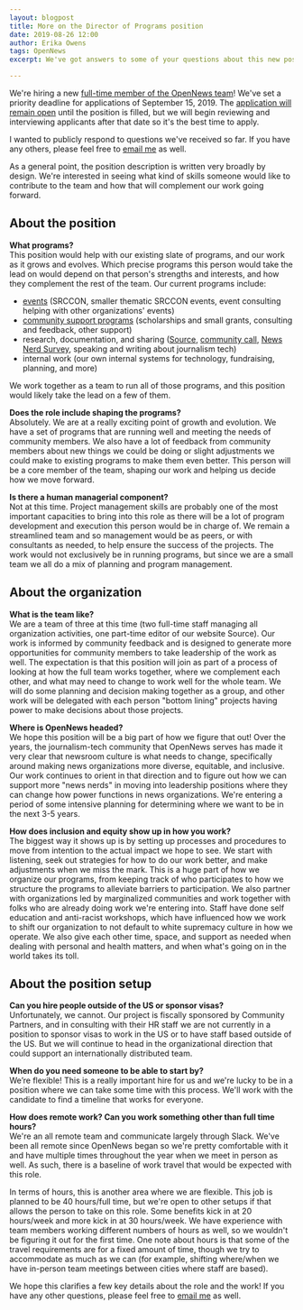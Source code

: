 ```yaml
---
layout: blogpost
title: More on the Director of Programs position
date: 2019-08-26 12:00
author: Erika Owens
tags: OpenNews
excerpt: We've got answers to some of your questions about this new position with OpenNews.

---
```

We're hiring a new [full-time member of the OpenNews team](/blog/hiring-director-programs/)! We've set a priority deadline for applications of September 15, 2019. The [application will remain open](https://opennews.forms.fm/director-of-programs-job) until the position is filled, but we will begin reviewing and interviewing applicants after that date so it's the best time to apply.

I wanted to publicly respond to questions we've received so far. If you have any others, please feel free to [email me](mailto:erika@opennews.org) as well.

As a general point, the position description is written very broadly by design. We're interested in seeing what kind of skills someone would like to contribute to the team and how that will complement our work going forward. 

## About the position

**What programs?**<br>
This position would help with our existing slate of programs, and our work as it grows and evolves. Which precise programs this person would take the lead on would depend on that person's strengths and interests, and how they complement the rest of the team. Our current programs include:

* [events](https://srccon.org) (SRCCON, smaller thematic SRCCON events, event consulting helping with other organizations' events)
* [community support programs](/blog/srccon-power-forward/) (scholarships and small grants, consulting and feedback, other support)
* research, documentation, and sharing ([Source](https://source.opennews.org), [community call](/what/community/calls), [News Nerd Survey](/what/community/survey), speaking and writing about journalism tech)
* internal work (our own internal systems for technology, fundraising, planning, and more)

We work together as a team to run all of those programs, and this position would likely take the lead on a few of them.

**Does the role include shaping the programs?**<br>
Absolutely. We are at a really exciting point of growth and evolution. We have a set of programs that are running well and meeting the needs of community members. We also have a lot of feedback from community members about new things we could be doing or slight adjustments we could make to existing programs to make them even better. This person will be a core member of the team, shaping our work and helping us decide how we move forward.

**Is there a human managerial component?**<br>
Not at this time. Project management skills are probably one of the most important capacities to bring into this role as there will be a lot of program development and execution this person would be in charge of. We remain a streamlined team and so management would be as peers, or with consultants as needed, to help ensure the success of the projects. The work would not exclusively be in running programs, but since we are a small team we all do a mix of planning and program management.

## About the organization

**What is the team like?**<br>
We are a team of three at this time (two full-time staff managing all organization activities, one part-time editor of our website Source). Our work is informed by community feedback and is designed to generate more opportunities for community members to take leadership of the work as well. The expectation is that this position will join as part of a process of looking at how the full team works together, where we complement each other, and what may need to change to work well for the whole team. We will do some planning and decision making together as a group, and other work will be delegated with each person "bottom lining" projects having power to make decisions about those projects.

**Where is OpenNews headed?**<br>
We hope this position will be a big part of how we figure that out! Over the years, the journalism-tech community that OpenNews serves has made it very clear that newsroom culture is what needs to change, specifically around making news organizations more diverse, equitable, and inclusive. Our work continues to orient in that direction and to figure out how we can support more "news nerds" in moving into leadership positions where they can change how power functions in news organizations. We're entering a period of some intensive planning for determining where we want to be in the next 3-5 years. 

**How does inclusion and equity show up in how you work?**<br>
The biggest way it shows up is by setting up processes and procedures to move from intention to the actual impact we hope to see. We start with listening, seek out strategies for how to do our work better, and make adjustments when we miss the mark. This is a huge part of how we organize our programs, from keeping track of who participates to how we structure the programs to alleviate barriers to participation. We also partner with organizations led by marginalized communities and work together with folks who are already doing work we're entering into. Staff have done self education and anti-racist workshops, which have influenced how we work to shift our organization to not default to white supremacy culture in how we operate. We also give each other time, space, and support as needed when dealing with personal and health matters, and when what's going on in the world takes its toll.

## About the position setup

**Can you hire people outside of the US or sponsor visas?**<br>
Unfortunately, we cannot. Our project is fiscally sponsored by Community Partners, and in consulting with their HR staff we are not currently in a position to sponsor visas to work in the US or to have staff based outside of the US. But we will continue to head in the organizational direction that could support an internationally distributed team.

**When do you need someone to be able to start by?**<br>
We’re flexible! This is a really important hire for us and we're lucky to be in a position where we can take some time with this process. We'll work with the candidate to find a timeline that works for everyone.

**How does remote work? Can you work something other than full time hours?**<br>
We're an all remote team and communicate largely through Slack. We've been all remote since OpenNews began so we're pretty comfortable with it and have multiple times throughout the year when we meet in person as well. As such, there is a baseline of work travel that would be expected with this role.

In terms of hours, this is another area where we are flexible. This job is planned to be 40 hours/full time, but we're open to other setups if that allows the person to take on this role. Some benefits kick in at 20 hours/week and more kick in at 30 hours/week. We have experience with team members working different numbers of hours as well, so we wouldn't be figuring it out for the first time. One note about hours is that some of the travel requirements are for a fixed amount of time, though we try to accommodate as much as we can (for example, shifting where/when we have in-person team meetings between cities where staff are based).

We hope this clarifies a few key details about the role and the work! If you have any other questions, please feel free to [email me](mailto:erika@opennews.org) as well.

